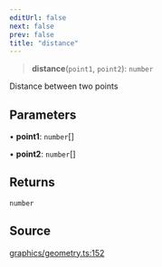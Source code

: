 ```yaml
---
editUrl: false
next: false
prev: false
title: "distance"
---
```


> **distance**(`point1`, `point2`): `number`

Distance between two points

## Parameters

• **point1**: `number`[]

• **point2**: `number`[]

## Returns

`number`

## Source

[graphics/geometry.ts:152](https://github.com/dakhetov/dgmjs/blob/main/packages/core/src/graphics/geometry.ts#L152)

